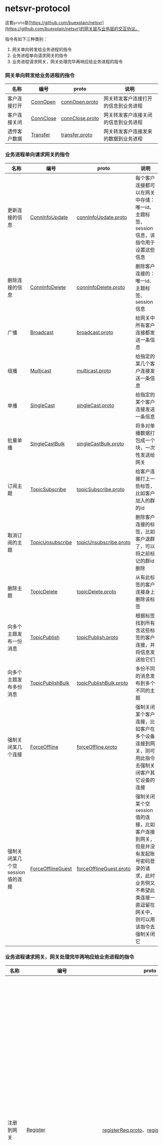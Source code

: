 # netsvr-protocol

这套`proto`是[https://github.com/buexplain/netsvr](https://github.com/buexplain/netsvr)的网关层与业务层的交互协议。

指令有如下三种类别：

1. 网关单向转发给业务进程的指令
2. 业务进程单向请求网关的指令
3. 业务进程请求网关，网关处理完毕再响应给业务进程的指令

### 网关单向转发给业务进程的指令

| 名称     | 编号                                                                                   | proto                                                                                     | 说明                 |
|--------|--------------------------------------------------------------------------------------|-------------------------------------------------------------------------------------------|--------------------|
| 客户连接打开 | [ConnOpen](https://github.com/buexplain/netsvr-protocol/blob/main/router.proto#L30)  | [connOpen.proto](https://github.com/buexplain/netsvr-protocol/blob/main/connOpen.proto)   | 网关转发客户连接打开的信息到业务进程 |
| 客户连接关闭 | [ConnClose](https://github.com/buexplain/netsvr-protocol/blob/main/router.proto#L31) | [connClose.proto](https://github.com/buexplain/netsvr-protocol/blob/main/connClose.proto) | 网关转发客户连接关闭的信息到业务进程 |
| 透传客户数据 | [Transfer](https://github.com/buexplain/netsvr-protocol/blob/main/router.proto#L32)  | [transfer.proto](https://github.com/buexplain/netsvr-protocol/blob/main/transfer.proto)   | 网关转发客户连接发来的数据到业务进程 |

### 业务进程单向请求网关的指令

| 名称                  | 编号                                                                                           | proto                                                                                                     | 说明                                                                                |
|---------------------|----------------------------------------------------------------------------------------------|-----------------------------------------------------------------------------------------------------------|-----------------------------------------------------------------------------------|
| 更新连接的信息             | [ConnInfoUpdate](https://github.com/buexplain/netsvr-protocol/blob/main/router.proto#L36)    | [connInfoUpdate.proto](https://github.com/buexplain/netsvr-protocol/blob/main/connInfoUpdate.proto)       | 每个客户连接都可以在网关中存储：唯一id、主题标签、session信息，该指令用于设置这些信息                                   |
| 删除连接的信息             | [ConnInfoDelete](https://github.com/buexplain/netsvr-protocol/blob/main/router.proto#L37)    | [connInfoDelete.proto](https://github.com/buexplain/netsvr-protocol/blob/main/connInfoDelete.proto)       | 删除客户连接的：唯一id、主题标签、session信息                                                       |
| 广播                  | [Broadcast](https://github.com/buexplain/netsvr-protocol/blob/main/router.proto#L38)         | [broadcast.proto](https://github.com/buexplain/netsvr-protocol/blob/main/broadcast.proto)                 | 给网关中所有客户连接都发送一条信息                                                                 |
| 组播                  | [Multicast](https://github.com/buexplain/netsvr-protocol/blob/main/router.proto#L39)         | [multicast.proto](https://github.com/buexplain/netsvr-protocol/blob/main/multicast.proto)                 | 给指定的某几个客户连接发送一条信息                                                                 |
| 单播                  | [SingleCast](https://github.com/buexplain/netsvr-protocol/blob/main/router.proto#L40)        | [singleCast.proto](https://github.com/buexplain/netsvr-protocol/blob/main/singleCast.proto)               | 给指定的某个客户连接发送一条信息                                                                  |
| 批量单播                | [SingleCastBulk](https://github.com/buexplain/netsvr-protocol/blob/main/router.proto#L41)    | [singleCastBulk.proto](https://github.com/buexplain/netsvr-protocol/blob/main/singleCastBulk.proto)       | 将多对单播数据打包成一个块，一次性发送给网关                                                            |
| 订阅主题                | [TopicSubscribe](https://github.com/buexplain/netsvr-protocol/blob/main/router.proto#L42)    | [topicSubscribe.proto](https://github.com/buexplain/netsvr-protocol/blob/main/topicSubscribe.proto)       | 给客户连接打上一些标签，比如客户加入的群的id                                                           |
| 取消订阅的主题             | [TopicUnsubscribe](https://github.com/buexplain/netsvr-protocol/blob/main/router.proto#L43)  | [topicUnsubscribe.proto](https://github.com/buexplain/netsvr-protocol/blob/main/topicUnsubscribe.proto)   | 删除客户连接的标签，比如客户退群了，可以将之前标记的群id删除                                                   |
| 删除主题                | [TopicDelete](https://github.com/buexplain/netsvr-protocol/blob/main/router.proto#L44)       | [topicDelete.proto](https://github.com/buexplain/netsvr-protocol/blob/main/topicDelete.proto)             | 从有此标签的客户连接身上删除该标签                                                                 |
| 向多个主题发布一份消息         | [TopicPublish](https://github.com/buexplain/netsvr-protocol/blob/main/router.proto#L45)      | [topicPublish.proto](https://github.com/buexplain/netsvr-protocol/blob/main/topicPublish.proto)           | 根据标签找到所有含这些标签的客户连接，并将信息发送给它们                                                      |
| 向多个主题发布多份消息         | [TopicPublishBulk](https://github.com/buexplain/netsvr-protocol/blob/main/router.proto#L46)  | [topicPublishBulk.proto](https://github.com/buexplain/netsvr-protocol/blob/main/topicPublishBulk.proto)   | 多份不同的消息发布到多个不同的主题                                                                 |
| 强制关闭某几个连接           | [ForceOffline](https://github.com/buexplain/netsvr-protocol/blob/main/router.proto#L47)      | [forceOffline.proto](https://github.com/buexplain/netsvr-protocol/blob/main/forceOffline.proto)           | 强制关闭某个客户连接，比如客户在多个设备连接到网关，则可用此指令去强制关闭客户其它设备的连接                                    |
| 强制关闭某几个空session值的连接 | [ForceOfflineGuest](https://github.com/buexplain/netsvr-protocol/blob/main/router.proto#L48) | [forceOfflineGuest.proto](https://github.com/buexplain/netsvr-protocol/blob/main/forceOfflineGuest.proto) | 强制关闭某个空session值的连接，比如客户连接到网关，但是并没有发起账号密码登录的请求，此时业务侧又不希望此类连接一直逗留在网关中，则可以用该指令去强制关闭它 |

### 业务进程请求网关，网关处理完毕再响应给业务进程的指令

| 名称                        | 编号                                                                                                   | proto                                                                                                                                                                                                                         | 说明                                                                                 |
|---------------------------|------------------------------------------------------------------------------------------------------|-------------------------------------------------------------------------------------------------------------------------------------------------------------------------------------------------------------------------------|------------------------------------------------------------------------------------|
| 注册到网关                     | [Register](https://github.com/buexplain/netsvr-protocol/blob/main/router.proto#L52)                  | [registerReq.proto](https://github.com/buexplain/netsvr-protocol/blob/main/registerReq.proto)、[registerResp.proto](https://github.com/buexplain/netsvr-protocol/blob/main/registerResp.proto)                                 | 业务进程向网关发起注册请求，检查注册条件后，会给连接异步写入注册成功的信息、将业务进程注册到管理器，让业务进程接收网关转发的客户数据，如果注册失败，会返回失败的信息 |
| 撤销注册                      | [Unregister](https://github.com/buexplain/netsvr-protocol/blob/main/router.proto#L53)                | [unRegisterReq.proto](https://github.com/buexplain/netsvr-protocol/blob/main/unRegisterReq.proto)、[unRegisterResp.proto](https://github.com/buexplain/netsvr-protocol/blob/main/unRegisterResp.proto)                         | 业务进程向网关发起取消注册请求，取消注册后，业务进程不会收到网关转发的客户数据                                            |
| 检查是否在线                    | [CheckOnline](https://github.com/buexplain/netsvr-protocol/blob/main/router.proto#L54)               | [checkOnlineReq.proto](https://github.com/buexplain/netsvr-protocol/blob/main/checkOnlineReq.proto)、[checkOnlineResp.proto](https://github.com/buexplain/netsvr-protocol/blob/main/checkOnlineResp.proto)                     | 检查某几个uniqId是否在网关中                                                                  |
| 获取全部连接的uniqId             | [UniqIdList](https://github.com/buexplain/netsvr-protocol/blob/main/router.proto#L55)                | [uniqIdListResp.proto](https://github.com/buexplain/netsvr-protocol/blob/main/uniqIdListResp.proto)                                                                                                                           | -                                                                                  |
| 统计网关的在线连接数                | [UniqIdCount](https://github.com/buexplain/netsvr-protocol/blob/main/router.proto#L56)               | [uniqIdCountResp.proto](https://github.com/buexplain/netsvr-protocol/blob/main/uniqIdCountResp.proto)                                                                                                                         | -                                                                                  |
| 统计网关的主题数量                 | [TopicCount](https://github.com/buexplain/netsvr-protocol/blob/main/router.proto#L57)                | [topicCountResp.proto](https://github.com/buexplain/netsvr-protocol/blob/main/topicCountResp.proto)                                                                                                                           | -                                                                                  |
| 获取网关的全部主题                 | [TopicList](https://github.com/buexplain/netsvr-protocol/blob/main/router.proto#L58)                 | [topicListResp.proto](https://github.com/buexplain/netsvr-protocol/blob/main/topicListResp.proto)                                                                                                                             | -                                                                                  |
| 获取网关中某几个主题包含的uniqId       | [TopicUniqIdList](https://github.com/buexplain/netsvr-protocol/blob/main/router.proto#L59)           | [topicUniqIdListReq.proto](https://github.com/buexplain/netsvr-protocol/blob/main/topicUniqIdListReq.proto)、[topicUniqIdListResp.proto](https://github.com/buexplain/netsvr-protocol/blob/main/topicUniqIdListResp.proto)     | -                                                                                  |
| 统计网关中某几个主题包含的连接数          | [TopicUniqIdCount](https://github.com/buexplain/netsvr-protocol/blob/main/router.proto#L60)          | [topicUniqIdCountReq.proto](https://github.com/buexplain/netsvr-protocol/blob/main/topicUniqIdCountReq.proto)、[topicUniqIdCountResp.proto](https://github.com/buexplain/netsvr-protocol/blob/main/topicUniqIdCountResp.proto) | -                                                                                  |
| 获取连接的信息                   | [ConnInfo](https://github.com/buexplain/netsvr-protocol/blob/main/router.proto#L61)                  | [connInfoReq.proto](https://github.com/buexplain/netsvr-protocol/blob/main/connInfoReq.proto)、[connInfoResp.proto](https://github.com/buexplain/netsvr-protocol/blob/main/connInfoResp.proto)                                 | -                                                                                  |
| 获取网关状态的统计信息               | [Metrics](https://github.com/buexplain/netsvr-protocol/blob/main/router.proto#L62)                   | [metricsResp.proto](https://github.com/buexplain/netsvr-protocol/blob/main/metricsResp.proto)                                                                                                                                 | -                                                                                  |
| 设置并返回限流配置                 | [Limit](https://github.com/buexplain/netsvr-protocol/blob/main/router.proto#L63)                     | [limitReq.proto](https://github.com/buexplain/netsvr-protocol/blob/main/limitReq.proto)、[limitResp.proto](https://github.com/buexplain/netsvr-protocol/blob/main/limitResp.proto)                                             | 先更新限流配置，如果传递的值无效，则会忽略它；再返回网关中的最新的限流配置                                              |
| 获取连接打开时，自定义uniqId所需的token | [ConnOpenCustomUniqIdToken](https://github.com/buexplain/netsvr-protocol/blob/main/router.proto#L64) | [connOpenCustomUniqIdTokenResp.proto](https://github.com/buexplain/netsvr-protocol/blob/main/connOpenCustomUniqIdTokenResp.proto)                                                                                             | 获取连接打开时，自定义uniqId所需的token                                                          |
